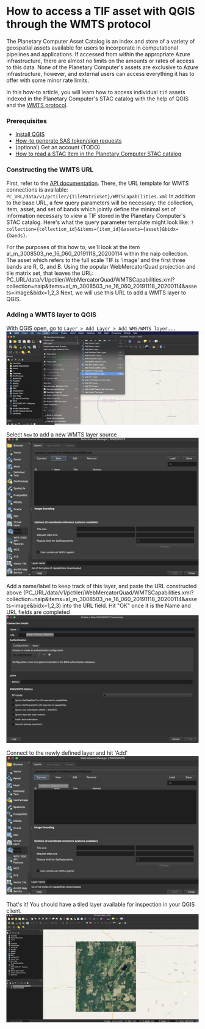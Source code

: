 # How to access a TIF asset with QGIS through the WMTS protocol

The Planetary Computer Asset Catalog is an index and store of a variety of geospatial assets available for users to incorporate in computational pipelines and applications.
If accessed from within the appropriate Azure infrastructure, there are almost no limits on the amounts or rates of access to this data.
None of the Planetary Computer's assets are exclusive to Azure infrastructure, however, and external users can access everything it has to offer with some minor rate limits.

In this how-to article, you will learn how to access individual `tif` assets indexed in the Planetary Computer's STAC catalog with the help of QGIS and the [WMTS protocol](https://www.ogc.org/standards/wmts).


### Prerequisites

- [Install QGIS](https://qgis.org/en/site/forusers/download.html)
- [How-to generate SAS token/sign requests](./how-to-generate-sas-token-sign-requests.md)
- (optional) Get an account (TODO)
- [How to read a STAC Item in the Planetary Computer STAC catalog](./how-to-preview-stac-entry.md)


### Constructing the WMTS URL


First, refer  to the [API documentation](PC_OPENAPI_URL).
There, the URL template for WMTS connections is available: `PC_URL/data/v1/pctiler/{TileMatrixSet}/WMTSCapabilities.xml`
In addition to the base URL, a few query parameters will be necessary: the collection, item, asset, and set of bands which jointly define the minimal set of information necessary to view a TIF stored in the Planetary Computer's STAC catalog.
Here's what the query parameter template might look like: `?collection={collection_id}&items={item_id}&assets={asset}&bidx={bands}`.

For the purposes of this how to, we'll look at the item al_m_3008503_ne_16_060_20191118_20200114 within the naip collection.
The asset which refers to the full scale TIF is 'image' and the first three bands are R, G, and B.
Using the popular WebMercatorQuad projection and tile matrix set, that leaves the URL: PC_URL/data/v1/pctiler/WebMercatorQuad/WMTSCapabilities.xml?collection=naip&items=al_m_3008503_ne_16_060_20191118_20200114&assets=image&bidx=1,2,3
Next, we will use this URL to add a WMTS layer to QGIS.


### Adding a WMTS layer to QGIS

With QGIS open, go to `Layer > Add Layer > Add WMS/WMTS layer...`
![Add a WMS/WMTS layer](images/add_layer_dialog_wmts.png)

Select `New` to add a new WMTS layer source
![Create a new WMTS layer](images/create_new_wmts_connection.png)

Add a name/label to keep track of this layer, and paste the URL constructed above (PC_URL/data/v1/pctiler/WebMercatorQuad/WMTSCapabilities.xml?collection=naip&items=al_m_3008503_ne_16_060_20191118_20200114&assets=image&bidx=1,2,3) into the URL field.
Hit "OK" once it is the Name and URL fields are completed
![Create new WMTS layer dialog](images/add_wmts_url.png)

Connect to the newly defined layer and hit 'Add'
![Connect to the newly created WMTS layer](images/connect_to_wmts.png)

That's it!
You should have a tiled layer available for inspection in your QGIS client.
![Inspect the newly added layer](images/wmts_success.png)
